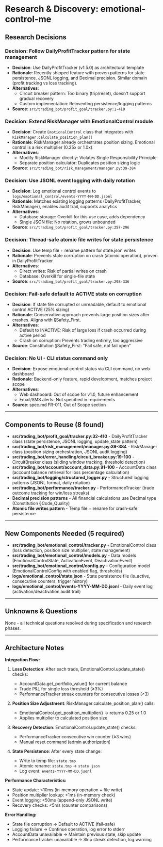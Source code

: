# Research & Discovery: emotional-control-me

## Research Decisions

### Decision: Follow DailyProfitTracker pattern for state management

- **Decision**: Use DailyProfitTracker (v1.5.0) as architectural template
- **Rationale**: Recently shipped feature with proven patterns for state persistence, JSONL logging, and Decimal precision. Similar domain (profit tracking vs loss tracking).
- **Alternatives**:
  - Circuit breaker pattern: Too binary (trip/reset), doesn't support gradual recovery
  - Custom implementation: Reinventing persistence/logging patterns
- **Source**: `src/trading_bot/profit_goal/tracker.py:1-410`

### Decision: Extend RiskManager with EmotionalControl module

- **Decision**: Create `EmotionalControl` class that integrates with `RiskManager.calculate_position_plan()`
- **Rationale**: RiskManager already orchestrates position sizing. Emotional control is a risk multiplier (0.25x or 1.0x).
- **Alternatives**:
  - Modify RiskManager directly: Violates Single Responsibility Principle
  - Separate position calculator: Duplicates position sizing logic
- **Source**: `src/trading_bot/risk_management/manager.py:39-384`

### Decision: Use JSONL event logging with daily rotation

- **Decision**: Log emotional control events to `logs/emotional_control/events-YYYY-MM-DD.jsonl`
- **Rationale**: Matches existing logging patterns (DailyProfitTracker, RiskManager), enables audit trail, supports analytics
- **Alternatives**:
  - Database storage: Overkill for this use case, adds dependency
  - Single JSON file: No rotation, grows unbounded
- **Source**: `src/trading_bot/profit_goal/tracker.py:257-296`

### Decision: Thread-safe atomic file writes for state persistence

- **Decision**: Use temp file + rename pattern for state.json writes
- **Rationale**: Prevents state corruption on crash (atomic operation), proven in DailyProfitTracker
- **Alternatives**:
  - Direct writes: Risk of partial writes on crash
  - Database: Overkill for single-file state
- **Source**: `src/trading_bot/profit_goal/tracker.py:298-336`

### Decision: Fail-safe default to ACTIVE state on corruption

- **Decision**: If state file corrupted or unreadable, default to emotional control ACTIVE (25% sizing)
- **Rationale**: Conservative approach prevents large position sizes after crashes. Aligns with §Safety_First.
- **Alternatives**:
  - Default to INACTIVE: Risk of large loss if crash occurred during active period
  - Crash on corruption: Prevents trading entirely, too aggressive
- **Source**: Constitution §Safety_First: "Fail safe, not fail open"

### Decision: No UI - CLI status command only

- **Decision**: Expose emotional control status via CLI command, no web dashboard
- **Rationale**: Backend-only feature, rapid development, matches project scope
- **Alternatives**:
  - Web dashboard: Out of scope for v1.0, future enhancement
  - Email/SMS alerts: Not specified in requirements
- **Source**: spec.md FR-011, Out of Scope section

---

## Components to Reuse (8 found)

- **src/trading_bot/profit_goal/tracker.py:32-410** - DailyProfitTracker class (state persistence, JSONL logging, update_state pattern)
- **src/trading_bot/risk_management/manager.py:39-384** - RiskManager class (position sizing orchestration, JSONL audit logging)
- **src/trading_bot/error_handling/circuit_breaker.py:19-100** - CircuitBreaker class (sliding window tracking, threshold detection)
- **src/trading_bot/account/account_data.py:91-100** - AccountData class (account balance retrieval for loss percentage calculation)
- **src/trading_bot/logging/structured_logger.py** - Structured logging patterns (JSONL format, daily rotation)
- **src/trading_bot/performance/tracker.py** - PerformanceTracker (trade outcome tracking for win/loss streaks)
- **Decimal precision patterns** - All financial calculations use Decimal type (Constitution §Code_Quality)
- **Atomic file writes pattern** - Temp file + rename for crash-safe persistence

---

## New Components Needed (5 required)

- **src/trading_bot/emotional_control/tracker.py** - EmotionalControl class (loss detection, position size multiplier, state management)
- **src/trading_bot/emotional_control/models.py** - Data models (EmotionalControlState, ActivationEvent, DeactivationEvent)
- **src/trading_bot/emotional_control/config.py** - Configuration model (EmotionalControlConfig with enabled flag, thresholds)
- **logs/emotional_control/state.json** - State persistence file (is_active, consecutive counters, trigger history)
- **logs/emotional_control/events-YYYY-MM-DD.jsonl** - Daily event log (activation/deactivation audit trail)

---

## Unknowns & Questions

None - all technical questions resolved during specification and research phases.

---

## Architecture Notes

**Integration Flow:**

1. **Loss Detection**: After each trade, EmotionalControl.update_state() checks:
   - AccountData.get_portfolio_value() for current balance
   - Trade P&L for single loss threshold (≥3%)
   - PerformanceTracker streak counters for consecutive losses (≥3)

2. **Position Size Adjustment**: RiskManager.calculate_position_plan() calls:
   - EmotionalControl.get_position_multiplier() → returns 0.25 or 1.0
   - Applies multiplier to calculated position size

3. **Recovery Detection**: EmotionalControl.update_state() checks:
   - PerformanceTracker consecutive win counter (≥3 wins)
   - Manual reset command (admin authorization)

4. **State Persistence**: After every state change:
   - Write to temp file: `state.tmp`
   - Atomic rename: `state.tmp` → `state.json`
   - Log event: `events-YYYY-MM-DD.jsonl`

**Performance Characteristics:**
- State update: <10ms (in-memory operation + file write)
- Position multiplier lookup: <1ms (in-memory check)
- Event logging: <50ms (append-only JSONL write)
- Recovery checks: <5ms (counter comparisons)

**Error Handling:**
- State file corruption → Default to ACTIVE (fail-safe)
- Logging failure → Continue operation, log error to stderr
- AccountData unavailable → Maintain previous state, skip update
- PerformanceTracker unavailable → Skip streak detection, log warning
